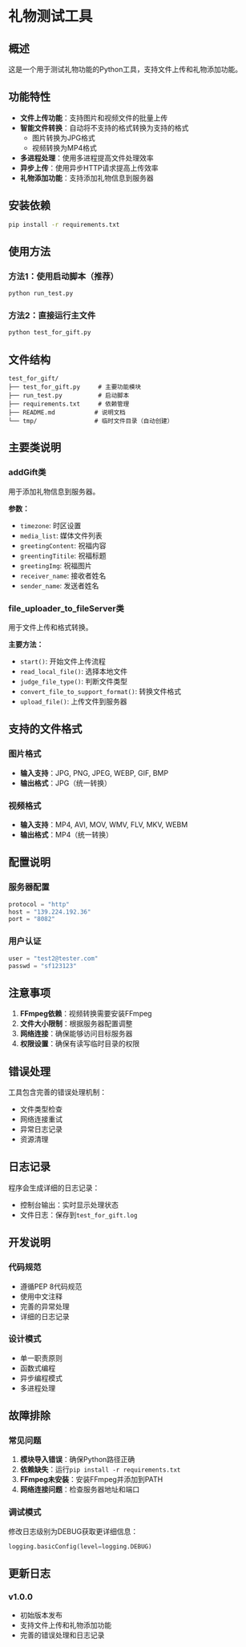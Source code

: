 # 礼物测试工具

## 概述
这是一个用于测试礼物功能的Python工具，支持文件上传和礼物添加功能。

## 功能特性
- **文件上传功能**：支持图片和视频文件的批量上传
- **智能文件转换**：自动将不支持的格式转换为支持的格式
  - 图片转换为JPG格式
  - 视频转换为MP4格式
- **多进程处理**：使用多进程提高文件处理效率
- **异步上传**：使用异步HTTP请求提高上传效率
- **礼物添加功能**：支持添加礼物信息到服务器

## 安装依赖
```bash
pip install -r requirements.txt
```

## 使用方法

### 方法1：使用启动脚本（推荐）
```bash
python run_test.py
```

### 方法2：直接运行主文件
```bash
python test_for_gift.py
```

## 文件结构
```
test_for_gift/
├── test_for_gift.py     # 主要功能模块
├── run_test.py          # 启动脚本
├── requirements.txt     # 依赖管理
├── README.md           # 说明文档
└── tmp/                # 临时文件目录（自动创建）
```

## 主要类说明

### addGift类
用于添加礼物信息到服务器。

**参数：**
- `timezone`: 时区设置
- `media_list`: 媒体文件列表
- `greetingContent`: 祝福内容
- `greentingTitile`: 祝福标题
- `greetingImg`: 祝福图片
- `receiver_name`: 接收者姓名
- `sender_name`: 发送者姓名

### file_uploader_to_fileServer类
用于文件上传和格式转换。

**主要方法：**
- `start()`: 开始文件上传流程
- `read_local_file()`: 选择本地文件
- `judge_file_type()`: 判断文件类型
- `convert_file_to_support_format()`: 转换文件格式
- `upload_file()`: 上传文件到服务器

## 支持的文件格式

### 图片格式
- **输入支持**：JPG, PNG, JPEG, WEBP, GIF, BMP
- **输出格式**：JPG（统一转换）

### 视频格式
- **输入支持**：MP4, AVI, MOV, WMV, FLV, MKV, WEBM
- **输出格式**：MP4（统一转换）

## 配置说明

### 服务器配置
```python
protocol = "http"
host = "139.224.192.36"
port = "8082"
```

### 用户认证
```python
user = "test2@tester.com"
passwd = "sf123123"
```

## 注意事项

1. **FFmpeg依赖**：视频转换需要安装FFmpeg
2. **文件大小限制**：根据服务器配置调整
3. **网络连接**：确保能够访问目标服务器
4. **权限设置**：确保有读写临时目录的权限

## 错误处理

工具包含完善的错误处理机制：
- 文件类型检查
- 网络连接重试
- 异常日志记录
- 资源清理

## 日志记录

程序会生成详细的日志记录：
- 控制台输出：实时显示处理状态
- 文件日志：保存到`test_for_gift.log`

## 开发说明

### 代码规范
- 遵循PEP 8代码规范
- 使用中文注释
- 完善的异常处理
- 详细的日志记录

### 设计模式
- 单一职责原则
- 函数式编程
- 异步编程模式
- 多进程处理

## 故障排除

### 常见问题
1. **模块导入错误**：确保Python路径正确
2. **依赖缺失**：运行`pip install -r requirements.txt`
3. **FFmpeg未安装**：安装FFmpeg并添加到PATH
4. **网络连接问题**：检查服务器地址和端口

### 调试模式
修改日志级别为DEBUG获取更详细信息：
```python
logging.basicConfig(level=logging.DEBUG)
```

## 更新日志

### v1.0.0
- 初始版本发布
- 支持文件上传和礼物添加功能
- 完善的错误处理和日志记录 